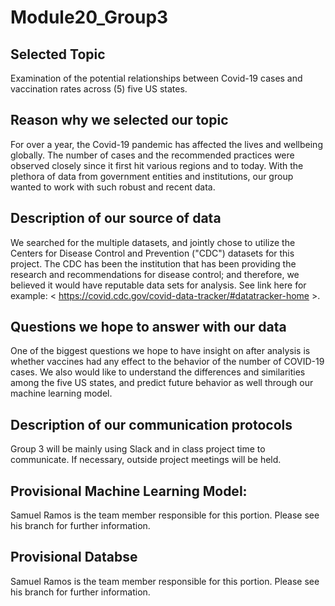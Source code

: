 # Module20_Group3

## Selected Topic
Examination of the potential relationships between Covid-19 cases and vaccination rates across (5) five US states.

## Reason why we selected our topic
For over a year, the Covid-19 pandemic has affected the lives and wellbeing globally. The number of cases and the recommended practices were observed closely since it first hit various regions and to today. With the plethora of data from government entities and institutions, our group wanted to work with such robust and recent data. 

## Description of our source of data
We searched for the multiple datasets, and jointly chose to utilize the Centers for Disease Control and Prevention ("CDC") datasets for this project. The CDC has been the institution that has been providing the research and recommendations for disease control; and therefore, we believed it would have reputable data sets for analysis. See link here for example: < https://covid.cdc.gov/covid-data-tracker/#datatracker-home >.

## Questions we hope to answer with our data
One of the biggest questions we hope to have insight on after analysis is whether vaccines had any effect to the behavior of the number of COVID-19 cases. We also would like to understand the differences and similarities among the five US states, and predict future behavior as well through our machine learning model. 

## Description of our communication protocols
Group 3 will be mainly using Slack and in class project time to communicate. If necessary, outside project meetings will be held.

## Provisional Machine Learning Model:
Samuel Ramos is the team member responsible for this portion. Please see his branch for further information.
  
## Provisional Databse
Samuel Ramos is the team member responsible for this portion. Please see his branch for further information.


<!-- New branch for James Moon -->

<!-- New branch for Jimmy Lim -->

<!-- New branch for Sam Ramos -->

<!-- New branch for Cinthia Kim -->


